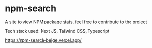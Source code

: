 # npm-search

A site to view NPM package stats, feel free to contribute to the project

Tech stack used: Next JS, Tailwind CSS, Typescript

https://npm-search-beige.vercel.app/
